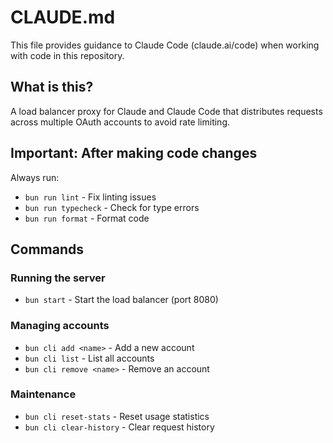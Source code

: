 # CLAUDE.md

This file provides guidance to Claude Code (claude.ai/code) when working with code in this repository.

## What is this?

A load balancer proxy for Claude and Claude Code that distributes requests across multiple OAuth accounts to avoid rate limiting.

## Important: After making code changes

Always run:
- `bun run lint` - Fix linting issues  
- `bun run typecheck` - Check for type errors
- `bun run format` - Format code

## Commands

### Running the server
- `bun start` - Start the load balancer (port 8080)

### Managing accounts
- `bun cli add <name>` - Add a new account
- `bun cli list` - List all accounts
- `bun cli remove <name>` - Remove an account

### Maintenance
- `bun cli reset-stats` - Reset usage statistics
- `bun cli clear-history` - Clear request history